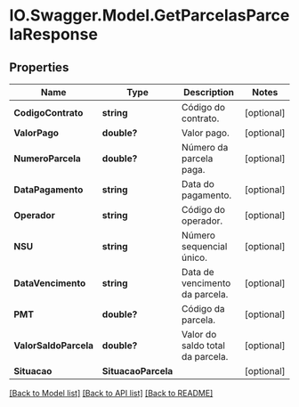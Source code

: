 # IO.Swagger.Model.GetParcelasParcelaResponse
## Properties

Name | Type | Description | Notes
------------ | ------------- | ------------- | -------------
**CodigoContrato** | **string** | Código do contrato. | [optional] 
**ValorPago** | **double?** | Valor pago. | [optional] 
**NumeroParcela** | **double?** | Número da parcela paga. | [optional] 
**DataPagamento** | **string** | Data do pagamento. | [optional] 
**Operador** | **string** | Código do operador. | [optional] 
**NSU** | **string** | Número sequencial único. | [optional] 
**DataVencimento** | **string** | Data de vencimento da parcela. | [optional] 
**PMT** | **double?** | Código da parcela. | [optional] 
**ValorSaldoParcela** | **double?** | Valor do saldo total da parcela. | [optional] 
**Situacao** | **SituacaoParcela** |  | [optional] 

[[Back to Model list]](../README.md#documentation-for-models) [[Back to API list]](../README.md#documentation-for-api-endpoints) [[Back to README]](../README.md)

